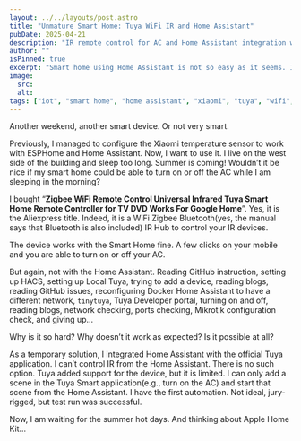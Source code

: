 ```yaml
---
layout: ../../layouts/post.astro
title: "Unmature Smart Home: Tuya WiFi IR and Home Assistant"
pubDate: 2025-04-21
description: "IR remote control for AC and Home Assistant integration with Tuya."
author: ""
isPinned: true
excerpt: "Smart home using Home Assistant is not so easy as it seems. I spent a lot of time on one temperature sensor."
image:
  src:
  alt:
tags: ["iot", "smart home", "home assistant", "xiaomi", "tuya", "wifi", "ir"]
---
```


Another weekend, another smart device. Or not very smart.

Previously, I managed to configure the Xiaomi temperature sensor to work with ESPHome and Home Assistant. Now, I want to use it. I live on the west side of the building and sleep too long. Summer is coming! Wouldn’t it be nice if my smart home could be able to turn on or off the AC while I am sleeping in the morning?

I bought “**Zigbee WiFi Remote Control Universal Infrared Tuya Smart Home Remote Controller for TV DVD Works For Google Home**”. Yes, it is the Aliexpress title. Indeed, it is a WiFi Zigbee Bluetooth(yes, the manual says that Bluetooth is also included) IR Hub to control your IR devices.

The device works with the Smart Home fine. A few clicks on your mobile and you are able to turn on or off your AC. 

But again, not with the Home Assistant. Reading GitHub instruction, setting up HACS, setting up Local Tuya, trying to add a device, reading blogs, reading GitHub issues, reconfiguring Docker Home Assistant to have a different network, `tinytuya`, Tuya Developer portal, turning on and off, reading blogs, network checking, ports checking, Mikrotik configuration check, and giving up…

Why is it so hard? Why doesn’t it work as expected? Is it possible at all?

As a temporary solution, I integrated Home Assistant with the official Tuya application. I can’t control IR from the Home Assistant. There is no such option. Tuya added support for the device, but it is limited. I can only add a scene in the Tuya Smart application(e.g., turn on the AC) and start that scene from the Home Assistant. I have the first automation. Not ideal, jury-rigged, but test run was successful.

Now, I am waiting for the summer hot days. And thinking about Apple Home Kit…
